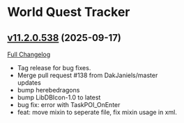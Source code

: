 # World Quest Tracker

## [v11.2.0.538](https://github.com/Tercioo/World-Quest-Tracker/tree/v11.2.0.538) (2025-09-17)
[Full Changelog](https://github.com/Tercioo/World-Quest-Tracker/compare/v11.2.0.537...v11.2.0.538) 

- Tag release for bug fixes.  
- Merge pull request #138 from DakJaniels/master  
    updates  
- bump herebedragons  
- bump LibDBIcon-1.0 to latest  
- bug fix: error with TaskPOI\_OnEnter  
- feat: move mixin to seperate file, fix mixin usage in xml.  
